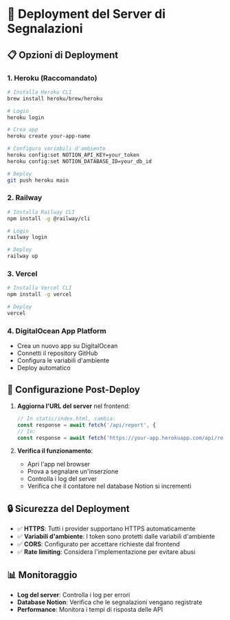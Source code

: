 # 🚀 Deployment del Server di Segnalazioni

## 📋 **Opzioni di Deployment**

### 1. **Heroku** (Raccomandato)
```bash
# Installa Heroku CLI
brew install heroku/brew/heroku

# Login
heroku login

# Crea app
heroku create your-app-name

# Configura variabili d'ambiente
heroku config:set NOTION_API_KEY=your_token
heroku config:set NOTION_DATABASE_ID=your_db_id

# Deploy
git push heroku main
```

### 2. **Railway**
```bash
# Installa Railway CLI
npm install -g @railway/cli

# Login
railway login

# Deploy
railway up
```

### 3. **Vercel**
```bash
# Installa Vercel CLI
npm install -g vercel

# Deploy
vercel
```

### 4. **DigitalOcean App Platform**
- Crea un nuovo app su DigitalOcean
- Connetti il repository GitHub
- Configura le variabili d'ambiente
- Deploy automatico

## 🔧 **Configurazione Post-Deploy**

1. **Aggiorna l'URL del server** nel frontend:
   ```javascript
   // In static/index.html, cambia:
   const response = await fetch('/api/report', {
   // In:
   const response = await fetch('https://your-app.herokuapp.com/api/report', {
   ```

2. **Verifica il funzionamento**:
   - Apri l'app nel browser
   - Prova a segnalare un'inserzione
   - Controlla i log del server
   - Verifica che il contatore nel database Notion si incrementi

## 🔒 **Sicurezza del Deployment**

- ✅ **HTTPS**: Tutti i provider supportano HTTPS automaticamente
- ✅ **Variabili d'ambiente**: I token sono protetti dalle variabili d'ambiente
- ✅ **CORS**: Configurato per accettare richieste dal frontend
- ✅ **Rate limiting**: Considera l'implementazione per evitare abusi

## 📊 **Monitoraggio**

- **Log del server**: Controlla i log per errori
- **Database Notion**: Verifica che le segnalazioni vengano registrate
- **Performance**: Monitora i tempi di risposta delle API
